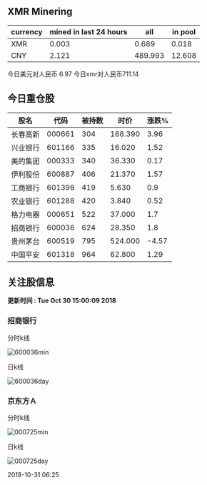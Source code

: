 ## XMR Minering

|currency|mined in last 24 hours|all|in pool|
|---|---|---|---|
|XMR|0.003|0.689|0.018|
|CNY|2.121|489.993|12.608|

今日美元对人民币 6.97	今日xmr对人民币711.14


## 今日重仓股 

|股名|代码|被持数|时价|涨跌%|
|---|---|---|---|---|
|长春高新|000661|304|168.390|3.96|
|兴业银行|601166|335|16.020|1.52|
|美的集团|000333|340|36.330|0.17|
|伊利股份|600887|406|21.370|1.57|
|工商银行|601398|419|5.630|0.9|
|农业银行|601288|420|3.840|0.52|
|格力电器|000651|522|37.000|1.7|
|招商银行|600036|624|28.350|1.8|
|贵州茅台|600519|795|524.000|-4.57|
|中国平安|601318|964|62.800|1.29|

## 关注股信息
**更新时间 : Tue Oct 30 15:00:09 2018**
### 招商银行 
分时k线

![600036min](http://image.sinajs.cn/newchart/min/n/sh600036.gif)

日k线

![600036day](http://image.sinajs.cn/newchart/daily/n/sh600036.gif)

### 京东方Ａ 
分时k线

![000725min](http://image.sinajs.cn/newchart/min/n/sz000725.gif)

日k线

![000725day](http://image.sinajs.cn/newchart/daily/n/sz000725.gif)

2018-10-31 06:25